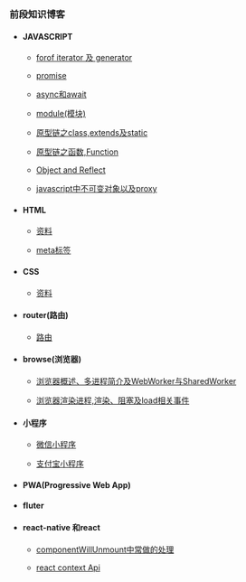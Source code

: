 ### 前段知识博客

* #### JAVASCRIPT

    * [forof iterator 及 generator](./javascript/generator.md)

    * [promise](./javascript/Promise.md)
    
    * [async和await](./javascript/asyncAndAwait.md)
    
    * [module(模块)](./javascript/module.md)   
    
    * [原型链之class,extends及static](./javascript/oop.md)
    
    * [原型链之函数,Function](./javascript/function.md)    
    
    * [Object and Reflect](./javascript/ObjectAndReflect.md)   
    
    * [javascript中不可变对象以及proxy](./javascript/constObj.md)
    
* #### HTML

    * [资料](./html/material.md)
    
    * [meta标签](./html/metaData.md)    
    
* #### CSS

    * [资料](./css/material.md)

* #### router(路由)

    * [路由](./router/index.md)

* #### browse(浏览器)

    * [浏览器概述、多进程简介及WebWorker与SharedWorker](./browse/theory.md)
    
    * [浏览器渲染进程,渲染、阻塞及load相关事件](./browse/render.md)
    
* #### 小程序

    * [微信小程序](./littlerApp/wxapp.md)
    
    * [支付宝小程序](./littlerApp/aliapp.md)
    
* #### PWA(Progressive Web App)

* #### fluter

* #### react-native 和react
    * [componentWillUnmount中常做的处理](./react/unmount.md)
    
    * [react context Api](./react/api_context.md)
